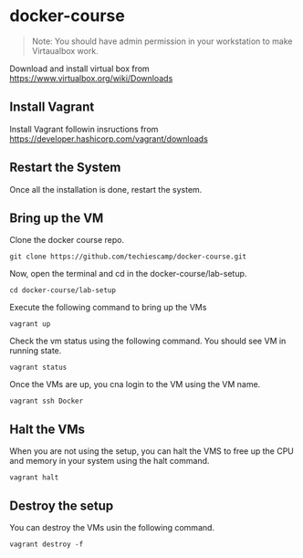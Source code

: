 # docker-course
> Note: You should have admin permission in your workstation to make Virtaualbox work.

Download and install virtual box from https://www.virtualbox.org/wiki/Downloads

## Install Vagrant

Install Vagrant followin insructions from https://developer.hashicorp.com/vagrant/downloads

## Restart the System

Once all the installation is done, restart the system.

## Bring up the VM

Clone the docker course repo.

```
git clone https://github.com/techiescamp/docker-course.git
```

Now, open the terminal and cd in the docker-course/lab-setup.

```
cd docker-course/lab-setup
```

Execute the following command to bring up the VMs

```
vagrant up
```
Check the vm status using the following command. You should see  VM in running state.

```
vagrant status
```

Once the VMs are up, you cna login to the VM using the VM name.

```
vagrant ssh Docker 
```

## Halt the VMs

When you are not using the setup, you can halt the VMS to free up the CPU and memory in your system using the halt command.

```
vagrant halt
```

## Destroy the setup

You can destroy the VMs usin the following command.

```
vagrant destroy -f
```